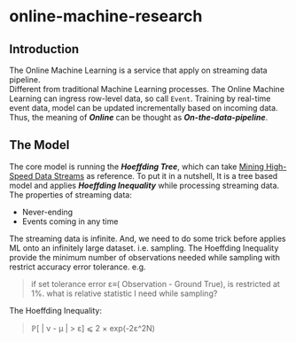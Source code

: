 # online-machine-research

## Introduction
The Online Machine Learning is a service that apply on streaming data pipeline.  
Different from traditional Machine Learning processes. The Online Machine Learning can ingress row-level data, so call `Event`. Training by real-time event data, model can be updated incrementally based on incoming data. Thus, the meaning of _**Online**_ can be thought as **_On-the-data-pipeline_**.


## The Model
The core model is running the _**Hoeffding Tree**_, which can take [Mining High-Speed Data Streams](https://homes.cs.washington.edu/~pedrod/papers/kdd00.pdf) as reference. To put it in a nutshell, It is a tree based model and applies _**Hoeffding Inequality**_ while processing streaming data. The properties of streaming data: 
* Never-ending
* Events coming in any time  

The streaming data is infinite. And, we need to do some trick before applies ML onto an infinitely large dataset. i.e. sampling.
The Hoeffding Inequality provide the minimum number of observations needed while sampling with restrict accuracy error tolerance. e.g.

> if set tolerance error ε≡( Observation - Ground True), is restricted at 1%. what is relative statistic I need while sampling?
 
The Hoeffding Inequality:
> ℙ[ | ν - μ | > ε] ⩽ 2 × exp(-2ε^2Ν)
 
